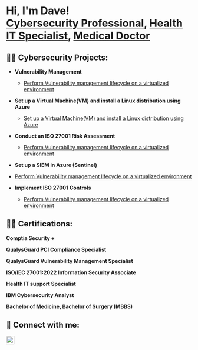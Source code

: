 <h1>Hi, I'm Dave! <br/><a href="https://github.com/DrObii1">Cybersecurity Professional</a>, <a href="https://www.linkedin.com/in/1Davidobi/">Health IT Specialist</a>, <a href="https://www.linkedin.com/in/1Davidobi/">Medical Doctor</a></h1>

<h2>👨‍💻 Cybersecurity Projects:</h2>

- <b>Vulnerability Management</b>
  - [Perform Vulnerability management lifecycle on a virtualized environment](https://github.com/DrObii/Vulnerability-Management-Lab)
    
- <b>Set up a Virtual Machine(VM) and install a Linux distribution using Azure</b>
   - [Set up a Virtual Machine(VM) and install a Linux distribution using Azure](https://github.com/DrObii/Set-up-a-VM-and-install-a-Linux-distribution-using-Azur)
 
- <b>Conduct an ISO 27001 Risk Assessment</b>
   - [Perform Vulnerability management lifecycle on a virtualized environment](https://github.com/DrObii/Vulnerability-Management-Lab)

 - <b>Set up a SIEM in Azure (Sentinel)</b>
  - [Perform Vulnerability management lifecycle on a virtualized environment](https://github.com/DrObii/Vulnerability-Management-Lab)
- <b>Implement ISO 27001 Controls</b>
  - [Perform Vulnerability management lifecycle on a virtualized environment](https://github.com/DrObii/Vulnerability-Management-Lab)

<h2>👨‍💻 Certifications:</h2>

<b>Comptia Security + </b>

<b>QualysGuard PCI Compliance Specialist </b>

<b>QualysGuard Vulnerability Management Specialist </b>

<b>ISO/IEC 27001:2022 Information Security Associate </b>

<b>Health IT support Specialist </b>

<b>IBM Cybersecurity Analyst</b>

<b>Bachelor of Medicine, Bachelor of Surgery (MBBS) </b>



<h2> 🤳 Connect with me:</h2>


[<img align="left" alt="JoshMadakor | LinkedIn" width="22px" src="https://cdn.jsdelivr.net/npm/simple-icons@v3/icons/linkedin.svg" />][linkedin]



[linkedin]: https://linkedin.com/in/1Davidobi

<!--
**joshmadakor1/joshmadakor1** is a ✨ _special_ ✨ repository because its `README.md` (this file) appears on your GitHub profile.

Here are some ideas to get you started:

- 🔭 I’m currently working on ...
- 🌱 I’m currently learning ...
- 👯 I’m looking to collaborate on ...
- 🤔 I’m looking for help with ...
- 💬 Ask me about ...
- 📫 How to reach me: ...
- 😄 Pronouns: ...
- ⚡ Fun fact: ...
-->
